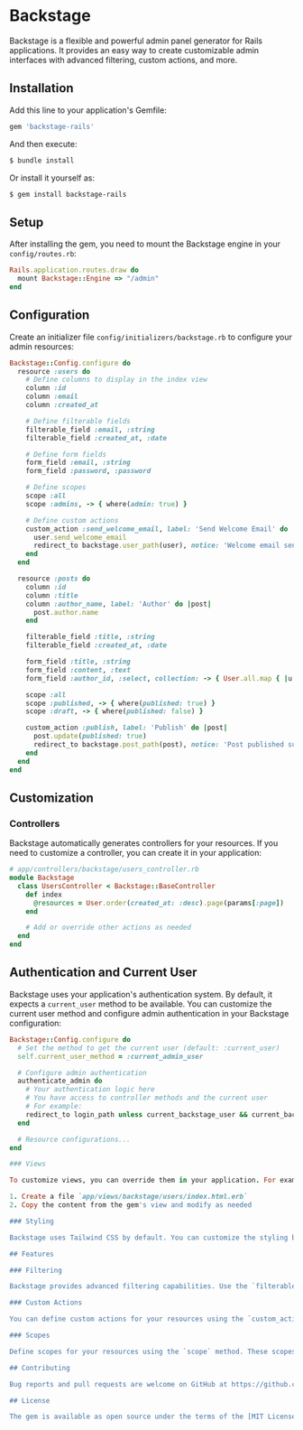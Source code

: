 # Backstage

Backstage is a flexible and powerful admin panel generator for Rails applications. It provides an easy way to create customizable admin interfaces with advanced filtering, custom actions, and more.

## Installation

Add this line to your application's Gemfile:

```ruby
gem 'backstage-rails'
```

And then execute:

```bash
$ bundle install
```

Or install it yourself as:

```bash
$ gem install backstage-rails
```

## Setup

After installing the gem, you need to mount the Backstage engine in your `config/routes.rb`:

```ruby
Rails.application.routes.draw do
  mount Backstage::Engine => "/admin"
end
```

## Configuration

Create an initializer file `config/initializers/backstage.rb` to configure your admin resources:

```ruby
Backstage::Config.configure do
  resource :users do
    # Define columns to display in the index view
    column :id
    column :email
    column :created_at

    # Define filterable fields
    filterable_field :email, :string
    filterable_field :created_at, :date

    # Define form fields
    form_field :email, :string
    form_field :password, :password

    # Define scopes
    scope :all
    scope :admins, -> { where(admin: true) }

    # Define custom actions
    custom_action :send_welcome_email, label: 'Send Welcome Email' do |user|
      user.send_welcome_email
      redirect_to backstage.user_path(user), notice: 'Welcome email sent successfully'
    end
  end

  resource :posts do
    column :id
    column :title
    column :author_name, label: 'Author' do |post|
      post.author.name
    end

    filterable_field :title, :string
    filterable_field :created_at, :date

    form_field :title, :string
    form_field :content, :text
    form_field :author_id, :select, collection: -> { User.all.map { |u| [u.name, u.id] } }

    scope :all
    scope :published, -> { where(published: true) }
    scope :draft, -> { where(published: false) }

    custom_action :publish, label: 'Publish' do |post|
      post.update(published: true)
      redirect_to backstage.post_path(post), notice: 'Post published successfully'
    end
  end
end
```

## Customization

### Controllers

Backstage automatically generates controllers for your resources. If you need to customize a controller, you can create it in your application:

```ruby
# app/controllers/backstage/users_controller.rb
module Backstage
  class UsersController < Backstage::BaseController
    def index
      @resources = User.order(created_at: :desc).page(params[:page])
    end

    # Add or override other actions as needed
  end
end
```


## Authentication and Current User

Backstage uses your application's authentication system. By default, it expects a `current_user` method to be available. You can customize the current user method and configure admin authentication in your Backstage configuration:

```ruby
Backstage::Config.configure do
  # Set the method to get the current user (default: :current_user)
  self.current_user_method = :current_admin_user

  # Configure admin authentication
  authenticate_admin do
    # Your authentication logic here
    # You have access to controller methods and the current user
    # For example:
    redirect_to login_path unless current_backstage_user && current_backstage_user.admin?
  end

  # Resource configurations...
end

### Views

To customize views, you can override them in your application. For example, to customize the index view for users:

1. Create a file `app/views/backstage/users/index.html.erb`
2. Copy the content from the gem's view and modify as needed

### Styling

Backstage uses Tailwind CSS by default. You can customize the styling by overriding the CSS classes in your application.

## Features

### Filtering

Backstage provides advanced filtering capabilities. Use the `filterable_field` method in your resource configuration to define filterable fields.

### Custom Actions

You can define custom actions for your resources using the `custom_action` method in your resource configuration. These actions will appear as buttons in the resource views.

### Scopes

Define scopes for your resources using the `scope` method. These scopes will be available as quick filters in the index view.

## Contributing

Bug reports and pull requests are welcome on GitHub at https://github.com/rauversion/backstage-rails.

## License

The gem is available as open source under the terms of the [MIT License](https://opensource.org/licenses/MIT).